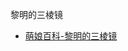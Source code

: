 黎明的三棱镜
- [萌娘百科-黎明的三棱镜](https://zh.moegirl.org.cn/%E9%BB%8E%E6%98%8E%E7%9A%84%E4%B8%89%E6%A3%B1%E9%95%9C)
